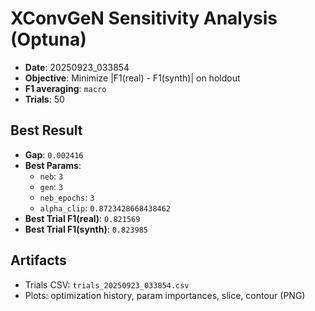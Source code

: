 # XConvGeN Sensitivity Analysis (Optuna)

- **Date**: 20250923_033854
- **Objective**: Minimize |F1(real) - F1(synth)| on holdout
- **F1 averaging**: `macro`
- **Trials**: 50

## Best Result
- **Gap**: `0.002416`
- **Best Params**:
  - `neb`: `3`
  - `gen`: `3`
  - `neb_epochs`: `3`
  - `alpha_clip`: `0.8723428668438462`
- **Best Trial F1(real)**: `0.821569`
- **Best Trial F1(synth)**: `0.823985`

## Artifacts
- Trials CSV: `trials_20250923_033854.csv`
- Plots: optimization history, param importances, slice, contour (PNG)
